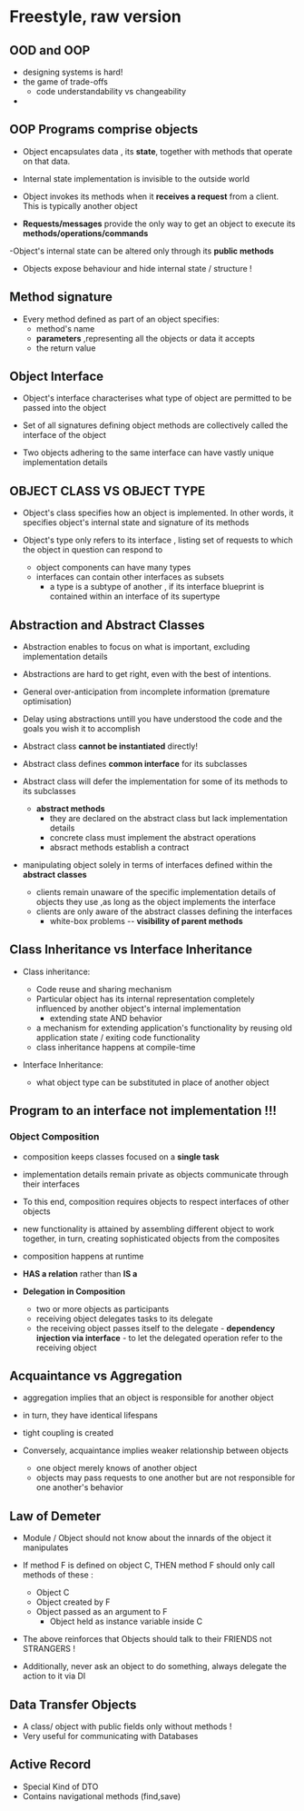 # Freestyle, raw version

## OOD and OOP

- designing systems is hard!
- the game of trade-offs
  - code understandability vs changeability
-

## OOP Programs comprise objects

- Object encapsulates data , its **state**, together with methods that operate on that data.

- Internal state implementation is invisible to the outside world

- Object invokes its methods when it **receives a request** from a client. This is typically another object

- **Requests/messages** provide the only way to get an object to execute its **methods/operations/commands**

-Object's internal state can be altered only through its **public methods**

- Objects expose behaviour and hide internal state / structure !

## Method signature

- Every method defined as part of an object specifies:
  - method's name
  - **parameters** ,representing all the objects or data it accepts
  - the return value

## Object Interface

- Object's interface characterises what type of object are permitted to be passed into the object

- Set of all signatures defining object methods are collectively called the interface of the object

- Two objects adhering to the same interface can have vastly unique implementation details

## OBJECT CLASS VS OBJECT TYPE

- Object's class specifies how an object is implemented. In other words, it specifies object's internal state and signature of its methods

- Object's type only refers to its interface , listing set of requests to which the object in question can respond to
  - object components can have many types
  - interfaces can contain other interfaces as subsets
    - a type is a subtype of another , if its interface blueprint is contained within an interface of its supertype

## Abstraction and Abstract Classes

- Abstraction enables to focus on what is important, excluding implementation details
- Abstractions are hard to get right, even with the best of intentions.
- General over-anticipation from incomplete information (premature optimisation)
- Delay using abstractions untill you have understood the code and the goals you wish it to accomplish

- Abstract class **cannot be instantiated** directly!
- Abstract class defines **common interface** for its subclasses
- Abstract class will defer the implementation for some of its methods to its subclasses

  - **abstract methods**
    - they are declared on the abstract class but lack implementation details
    - concrete class must implement the abstract operations
    - absract methods establish a contract

- manipulating object solely in terms of interfaces defined within the **abstract classes**
  - clients remain unaware of the specific implementation details of objects they use ,as long as the object implements the interface
  - clients are only aware of the abstract classes defining the interfaces
    - white-box problems -- **visibility of parent methods**

## Class Inheritance vs Interface Inheritance

- Class inheritance:

  - Code reuse and sharing mechanism
  - Particular object has its internal representation completely influenced by another object's internal implementation
    - extending state AND behavior
  - a mechanism for extending application's functionality by reusing old application state / exiting code functionality
  - class inheritance happens at compile-time

- Interface Inheritance:
  - what object type can be substituted in place of another object

## Program to an interface not implementation !!!

### Object Composition

- composition keeps classes focused on a **single task**

- implementation details remain private as objects communicate through their interfaces

- To this end, composition requires objects to respect interfaces of other objects

- new functionality is attained by assembling different object to work together, in turn, creating sophisticated objects from the composites

- composition happens at runtime
- **HAS a relation** rather than **IS a**

- **Delegation in Composition**
  - two or more objects as participants
  - receiving object delegates tasks to its delegate
  - the receiving object passes itself to the delegate - **dependency injection via interface** - to let the delegated operation refer to the receiving object

## Acquaintance vs Aggregation

- aggregation implies that an object is responsible for another object

- in turn, they have identical lifespans
- tight coupling is created

- Conversely, acquaintance implies weaker relationship between objects
  - one object merely knows of another object
  - objects may pass requests to one another but are not responsible for one another's behavior

## Law of Demeter

- Module / Object should not know about the innards of the object it manipulates
- If method F is defined on object C, THEN method F should only call methods of these :

  - Object C
  - Object created by F
  - Object passed as an argument to F
    - Object held as instance variable inside C

- The above reinforces that Objects should talk to their FRIENDS not STRANGERS !
- Additionally, never ask an object to do something, always delegate the action to it via DI

## Data Transfer Objects

- A class/ object with public fields only without methods !
- Very useful for communicating with Databases

## Active Record

- Special Kind of DTO
- Contains navigational methods (find,save)

##
